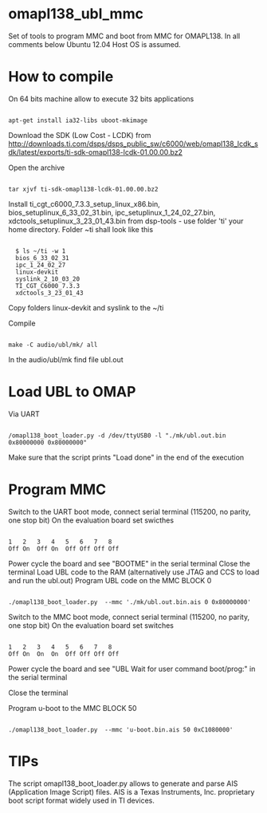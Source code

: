 omapl138_ubl_mmc
================

Set of tools to program MMC and  boot from MMC for  OMAPL138. 
In all comments below Ubuntu 12.04 Host OS is assumed.


How to compile
================

On 64 bits machine allow to execute 32 bits applications
<pre><code>
apt-get install ia32-libs uboot-mkimage
</code></pre>

Download the SDK (Low Cost - LCDK) from 
http://downloads.ti.com/dsps/dsps_public_sw/c6000/web/omapl138_lcdk_sdk/latest/exports/ti-sdk-omapl138-lcdk-01.00.00.bz2

Open the archive
<pre><code>
tar xjvf ti-sdk-omapl138-lcdk-01.00.00.bz2
</code></pre>

Install ti_cgt_c6000_7.3.3_setup_linux_x86.bin, bios_setuplinux_6_33_02_31.bin, ipc_setuplinux_1_24_02_27.bin, xdctools_setuplinux_3_23_01_43.bin from dsp-tools - use folder 'ti' your home directory. Folder ~ti shall look like this
<pre><code>
  $ ls ~/ti -w 1
  bios_6_33_02_31
  ipc_1_24_02_27
  linux-devkit
  syslink_2_10_03_20
  TI_CGT_C6000_7.3.3
  xdctools_3_23_01_43
</code></pre>
Copy folders linux-devkit and syslink to the ~/ti

Compile
<pre><code>
make -C audio/ubl/mk/ all
</code></pre>

In the audio/ubl/mk find file ubl.out



Load UBL to OMAP
================

Via UART 

<pre><code>
/omapl138_boot_loader.py -d /dev/ttyUSB0 -l "./mk/ubl.out.bin  0x80000000 0x80000000"
</code></pre>

Make sure that the script prints "Load done" in the end of the execution

Program MMC
================

Switch to the UART boot mode, connect serial terminal (115200, no parity, one stop bit)
On the evaluation board set swicthes 
<pre><code>
1   2   3   4   5   6   7   8
Off On  Off On  Off Off Off Off
</code></pre>

Power cycle the board and see "BOOTME" in the serial terminal
Close the terminal
Load UBL code to the RAM (alternatively use JTAG and CCS to load and run the ubl.out)
Program UBL code on the MMC BLOCK 0
<pre><code>
./omapl138_boot_loader.py  --mmc './mk/ubl.out.bin.ais 0 0x80000000'
</code></pre>

Switch to the MMC boot mode, connect serial terminal (115200, no parity, one stop bit)
On the evaluation board set switches 
<pre><code>
1   2   3   4   5   6   7   8
Off On  On  On  Off Off Off Off
</code></pre>

Power cycle the board and see "UBL Wait for user command boot/prog:" in the serial terminal

Close the terminal

Program u-boot to the MMC BLOCK 50

<pre><code>
./omapl138_boot_loader.py  --mmc 'u-boot.bin.ais 50 0xC1080000'
</code></pre>


TIPs
================

The script omapl138_boot_loader.py allows to generate and parse AIS (Application Image Script) files.  AIS is a Texas Instruments, Inc. proprietary boot script format widely used in TI devices. 

